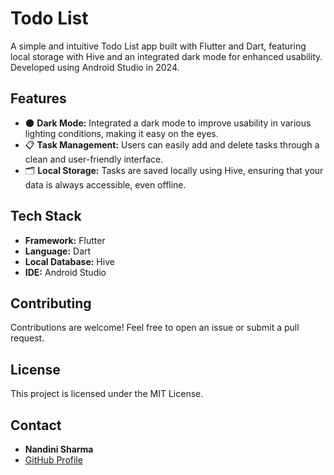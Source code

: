 # Todo List 

A simple and intuitive Todo List app built with Flutter and Dart, featuring local storage with Hive and an integrated dark mode for enhanced usability. Developed using Android Studio in 2024.

## Features

- 🌑 **Dark Mode:** Integrated a dark mode to improve usability in various lighting conditions, making it easy on the eyes.
- 📋 **Task Management:** Users can easily add and delete tasks through a clean and user-friendly interface.
- 🗂️ **Local Storage:** Tasks are saved locally using Hive, ensuring that your data is always accessible, even offline.

## Tech Stack

- **Framework:** Flutter
- **Language:** Dart
- **Local Database:** Hive
- **IDE:** Android Studio


## Contributing

Contributions are welcome! Feel free to open an issue or submit a pull request.

## License

This project is licensed under the MIT License.

## Contact

- **Nandini Sharma**
- [GitHub Profile](https://github.com/Nandini056)
